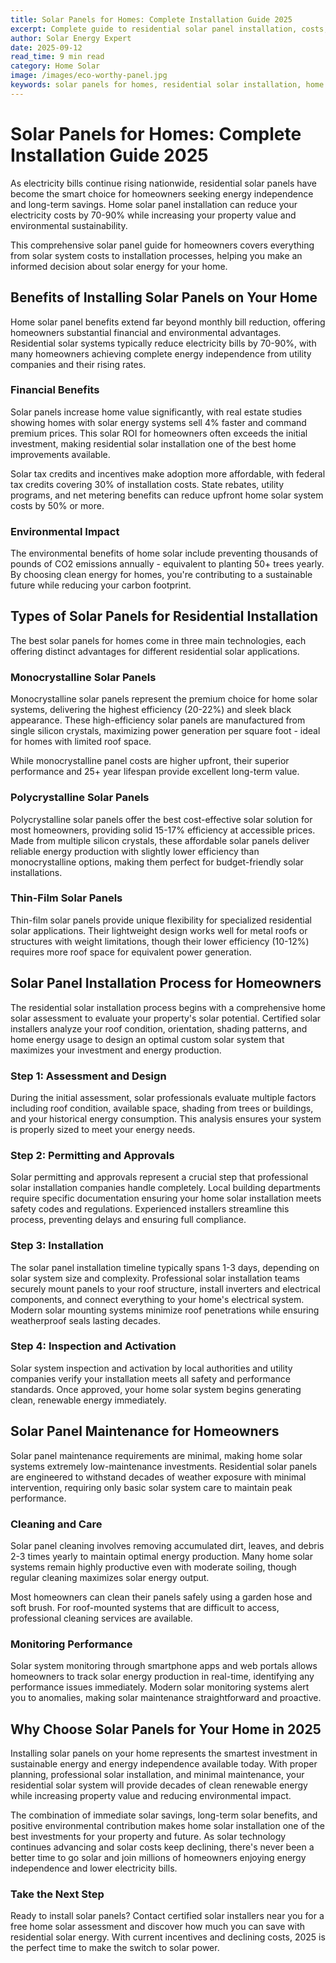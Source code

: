 ```yaml
---
title: Solar Panels for Homes: Complete Installation Guide 2025
excerpt: Complete guide to residential solar panel installation, costs, benefits, and ROI. Learn about solar panel types, installation process, and savings for homeowners.
author: Solar Energy Expert
date: 2025-09-12
read_time: 9 min read
category: Home Solar
image: /images/eco-worthy-panel.jpg
keywords: solar panels for homes, residential solar installation, home solar system cost, solar panel installation guide, solar energy for homeowners
---
```


# Solar Panels for Homes: Complete Installation Guide 2025

As electricity bills continue rising nationwide, residential solar panels have become the smart choice for homeowners seeking energy independence and long-term savings. Home solar panel installation can reduce your electricity costs by 70-90% while increasing your property value and environmental sustainability. 

This comprehensive solar panel guide for homeowners covers everything from solar system costs to installation processes, helping you make an informed decision about solar energy for your home.

## Benefits of Installing Solar Panels on Your Home

Home solar panel benefits extend far beyond monthly bill reduction, offering homeowners substantial financial and environmental advantages. Residential solar systems typically reduce electricity bills by 70-90%, with many homeowners achieving complete energy independence from utility companies and their rising rates.

### Financial Benefits

Solar panels increase home value significantly, with real estate studies showing homes with solar energy systems sell 4% faster and command premium prices. This solar ROI for homeowners often exceeds the initial investment, making residential solar installation one of the best home improvements available.

Solar tax credits and incentives make adoption more affordable, with federal tax credits covering 30% of installation costs. State rebates, utility programs, and net metering benefits can reduce upfront home solar system costs by 50% or more.

### Environmental Impact

The environmental benefits of home solar include preventing thousands of pounds of CO2 emissions annually - equivalent to planting 50+ trees yearly. By choosing clean energy for homes, you're contributing to a sustainable future while reducing your carbon footprint.

## Types of Solar Panels for Residential Installation

The best solar panels for homes come in three main technologies, each offering distinct advantages for different residential solar applications.

### Monocrystalline Solar Panels

Monocrystalline solar panels represent the premium choice for home solar systems, delivering the highest efficiency (20-22%) and sleek black appearance. These high-efficiency solar panels are manufactured from single silicon crystals, maximizing power generation per square foot - ideal for homes with limited roof space. 

While monocrystalline panel costs are higher upfront, their superior performance and 25+ year lifespan provide excellent long-term value.

### Polycrystalline Solar Panels

Polycrystalline solar panels offer the best cost-effective solar solution for most homeowners, providing solid 15-17% efficiency at accessible prices. Made from multiple silicon crystals, these affordable solar panels deliver reliable energy production with slightly lower efficiency than monocrystalline options, making them perfect for budget-friendly solar installations.

### Thin-Film Solar Panels

Thin-film solar panels provide unique flexibility for specialized residential solar applications. Their lightweight design works well for metal roofs or structures with weight limitations, though their lower efficiency (10-12%) requires more roof space for equivalent power generation.

## Solar Panel Installation Process for Homeowners

The residential solar installation process begins with a comprehensive home solar assessment to evaluate your property's solar potential. Certified solar installers analyze your roof condition, orientation, shading patterns, and home energy usage to design an optimal custom solar system that maximizes your investment and energy production.

### Step 1: Assessment and Design

During the initial assessment, solar professionals evaluate multiple factors including roof condition, available space, shading from trees or buildings, and your historical energy consumption. This analysis ensures your system is properly sized to meet your energy needs.

### Step 2: Permitting and Approvals

Solar permitting and approvals represent a crucial step that professional solar installation companies handle completely. Local building departments require specific documentation ensuring your home solar installation meets safety codes and regulations. Experienced installers streamline this process, preventing delays and ensuring full compliance.

### Step 3: Installation

The solar panel installation timeline typically spans 1-3 days, depending on solar system size and complexity. Professional solar installation teams securely mount panels to your roof structure, install inverters and electrical components, and connect everything to your home's electrical system. Modern solar mounting systems minimize roof penetrations while ensuring weatherproof seals lasting decades.

### Step 4: Inspection and Activation

Solar system inspection and activation by local authorities and utility companies verify your installation meets all safety and performance standards. Once approved, your home solar system begins generating clean, renewable energy immediately.

## Solar Panel Maintenance for Homeowners

Solar panel maintenance requirements are minimal, making home solar systems extremely low-maintenance investments. Residential solar panels are engineered to withstand decades of weather exposure with minimal intervention, requiring only basic solar system care to maintain peak performance.

### Cleaning and Care

Solar panel cleaning involves removing accumulated dirt, leaves, and debris 2-3 times yearly to maintain optimal energy production. Many home solar systems remain highly productive even with moderate soiling, though regular cleaning maximizes solar energy output.

Most homeowners can clean their panels safely using a garden hose and soft brush. For roof-mounted systems that are difficult to access, professional cleaning services are available.

### Monitoring Performance

Solar system monitoring through smartphone apps and web portals allows homeowners to track solar energy production in real-time, identifying any performance issues immediately. Modern solar monitoring systems alert you to anomalies, making solar maintenance straightforward and proactive.

## Why Choose Solar Panels for Your Home in 2025

Installing solar panels on your home represents the smartest investment in sustainable energy and energy independence available today. With proper planning, professional solar installation, and minimal maintenance, your residential solar system will provide decades of clean renewable energy while increasing property value and reducing environmental impact.

The combination of immediate solar savings, long-term solar benefits, and positive environmental contribution makes home solar installation one of the best investments for your property and future. As solar technology continues advancing and solar costs keep declining, there's never been a better time to go solar and join millions of homeowners enjoying energy independence and lower electricity bills.

### Take the Next Step

Ready to install solar panels? Contact certified solar installers near you for a free home solar assessment and discover how much you can save with residential solar energy. With current incentives and declining costs, 2025 is the perfect time to make the switch to solar power.
